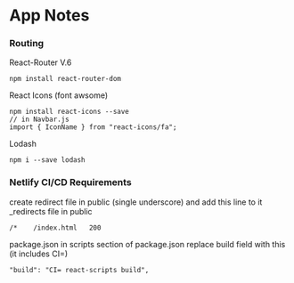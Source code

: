 # App Notes

### Routing

React-Router V.6

```
npm install react-router-dom
```

React Icons (font awsome)

```
npm install react-icons --save
// in Navbar.js
import { IconName } from "react-icons/fa";
```

Lodash

```
npm i --save lodash
```

### Netlify CI/CD Requirements

create redirect file in public (single underscore) and add this line to it \_redirects file in public

```
/*    /index.html   200
```

package.json in scripts section of package.json replace build field with this (it includes CI=)

```
"build": "CI= react-scripts build",
```

